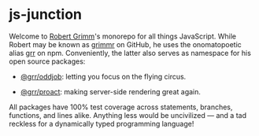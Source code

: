 # js-junction

Welcome to [Robert Grimm](http://apparebit.com)'s monorepo for all things
JavaScript. While Robert may be known as [grimmr](https://github.com/grimmr) on
GitHub, he uses the onomatopoetic alias [grr](https://www.npmjs.com/~grr) on
npm. Conveniently, the latter also serves as namespace for his open source
packages:

 *  [@grr/oddjob](https://github.com/grimmr/js-junction/tree/master/packages/oddjob):
    letting you focus on the flying circus.

 *  [@grr/proact](https://github.com/grimmr/js-junction/tree/master/packages/proact):
    making server-side rendering great again.

All packages have 100% test coverage across statements, branches, functions,
and lines alike. Anything less would be uncivilized — and a tad reckless for a
dynamically typed programming language!
